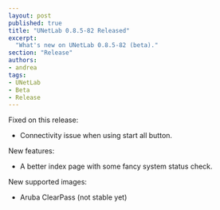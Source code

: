 ```yaml
---
layout: post
published: true
title: "UNetLab 0.8.5-82 Released"
excerpt:
  "What's new on UNetLab 0.8.5-82 (beta)."
section: "Release"
authors:
- andrea
tags:
- UNetLab
- Beta
- Release
---
```

Fixed on this release:

* Connectivity issue when using start all button.

New features:

* A better index page with some fancy system status check.

New supported images:

* Aruba ClearPass (not stable yet)

